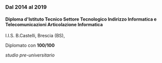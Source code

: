 
### Dal 2014 al 2019

#### Diploma d'Istituto Tecnico Settore Tecnologico Indirizzo Informatica e Telecomunicazioni Articolazione Informatica

I.I.S. B.Castelli, Brescia (BS), 

Diplomato con **100/100**

*studio pre-universitario*